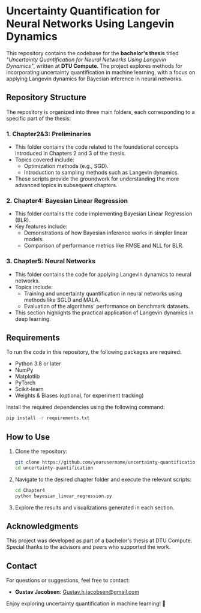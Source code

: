 
# Uncertainty Quantification for Neural Networks Using Langevin Dynamics

This repository contains the codebase for the **bachelor's thesis** titled *"Uncertainty Quantification for Neural Networks Using Langevin Dynamics"*, written at **DTU Compute**. The project explores methods for incorporating uncertainty quantification in machine learning, with a focus on applying Langevin dynamics for Bayesian inference in neural networks.

## Repository Structure

The repository is organized into three main folders, each corresponding to a specific part of the thesis:

### 1. **Chapter2&3: Preliminaries**
   - This folder contains the code related to the foundational concepts introduced in Chapters 2 and 3 of the thesis.
   - Topics covered include:
     - Optimization methods (e.g., SGD).
     - Introduction to sampling methods such as Langevin dynamics.
   - These scripts provide the groundwork for understanding the more advanced topics in subsequent chapters.

### 2. **Chapter4: Bayesian Linear Regression**
   - This folder contains the code implementing Bayesian Linear Regression (BLR).
   - Key features include:
     - Demonstrations of how Bayesian inference works in simpler linear models.
     - Comparison of performance metrics like RMSE and NLL for BLR.

### 3. **Chapter5: Neural Networks**
   - This folder contains the code for applying Langevin dynamics to neural networks.
   - Topics include:
     - Training and uncertainty quantification in neural networks using methods like SGLD and MALA.
     - Evaluation of the algorithms' performance on benchmark datasets.
   - This section highlights the practical application of Langevin dynamics in deep learning.

## Requirements

To run the code in this repository, the following packages are required:

- Python 3.8 or later
- NumPy
- Matplotlib
- PyTorch
- Scikit-learn
- Weights & Biases (optional, for experiment tracking)

Install the required dependencies using the following command:

```bash
pip install -r requirements.txt
```

## How to Use

1. Clone the repository:

   ```bash
   git clone https://github.com/yourusername/uncertainty-quantification.git
   cd uncertainty-quantification
   ```

2. Navigate to the desired chapter folder and execute the relevant scripts:

   ```bash
   cd Chapter4
   python bayesian_linear_regression.py
   ```

3. Explore the results and visualizations generated in each section.

## Acknowledgments

This project was developed as part of a bachelor's thesis at DTU Compute. Special thanks to the advisors and peers who supported the work.

## Contact

For questions or suggestions, feel free to contact:

- **Gustav Jacobsen**: Gustav.h.jacobsen@gmail.com

Enjoy exploring uncertainty quantification in machine learning! 🎉
